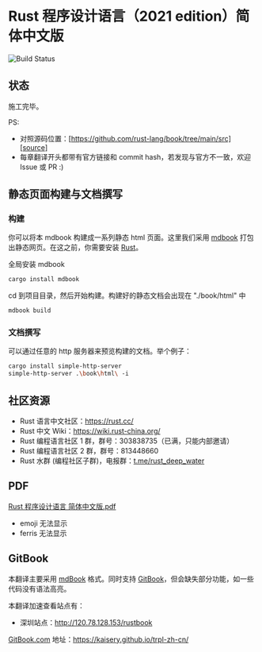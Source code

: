 # Rust 程序设计语言（2021 edition）简体中文版

![Build Status](https://github.com/KaiserY/trpl-zh-cn/workflows/CI/badge.svg)

## 状态

施工完毕。

PS:

* 对照源码位置：[https://github.com/rust-lang/book/tree/main/src][source]
* 每章翻译开头都带有官方链接和 commit hash，若发现与官方不一致，欢迎 Issue 或 PR :)

[source]: https://github.com/rust-lang/book/tree/main/src

## 静态页面构建与文档撰写

### 构建

你可以将本 mdbook 构建成一系列静态 html 页面。这里我们采用 [mdbook](https://rust-lang.github.io/mdBook/index.html) 打包出静态网页。在这之前，你需要安装 [Rust](https://www.rust-lang.org/zh-CN/)。

全局安装 mdbook

``` bash
cargo install mdbook
```

cd 到项目目录，然后开始构建。构建好的静态文档会出现在 "./book/html" 中

```bash
mdbook build
```

### 文档撰写

可以通过任意的 http 服务器来预览构建的文档。举个例子：

```bash
cargo install simple-http-server
simple-http-server .\book\html\ -i
```

## 社区资源

- Rust 语言中文社区：<https://rust.cc/>
- Rust 中文 Wiki：<https://wiki.rust-china.org/>
- Rust 编程语言社区 1 群，群号：303838735（已满，只能内部邀请）
- Rust 编程语言社区 2 群，群号：813448660
- Rust 水群 (编程社区子群)，电报群：[t.me/rust_deep_water](//t.me/rust_deep_water)

## PDF

[Rust 程序设计语言 简体中文版.pdf](https://kaisery.github.io/trpl-zh-cn/Rust%20%E7%A8%8B%E5%BA%8F%E8%AE%BE%E8%AE%A1%E8%AF%AD%E8%A8%80%20%E7%AE%80%E4%BD%93%E4%B8%AD%E6%96%87%E7%89%88.pdf)

- emoji 无法显示
- ferris 无法显示

## GitBook

本翻译主要采用 [mdBook](https://github.com/rust-lang-nursery/mdBook) 格式。同时支持 [GitBook](https://github.com/GitbookIO/gitbook)，但会缺失部分功能，如一些代码没有语法高亮。

本翻译加速查看站点有：
 - 深圳站点：<http://120.78.128.153/rustbook>

[GitBook.com](https://www.gitbook.com/) 地址：<https://kaisery.github.io/trpl-zh-cn/>
